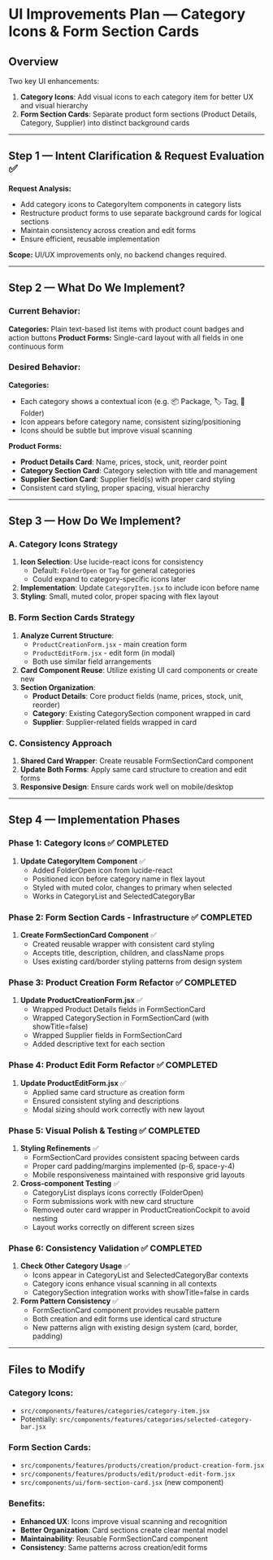 # UI Improvements Plan — Category Icons & Form Section Cards

## Overview
Two key UI enhancements:
1. **Category Icons**: Add visual icons to each category item for better UX and visual hierarchy
2. **Form Section Cards**: Separate product form sections (Product Details, Category, Supplier) into distinct background cards

---

## Step 1 — Intent Clarification & Request Evaluation ✅

**Request Analysis:**
- Add category icons to CategoryItem components in category lists
- Restructure product forms to use separate background cards for logical sections
- Maintain consistency across creation and edit forms
- Ensure efficient, reusable implementation

**Scope:** UI/UX improvements only, no backend changes required.

---

## Step 2 — What Do We Implement?

### Current Behavior:
**Categories:** Plain text-based list items with product count badges and action buttons
**Product Forms:** Single-card layout with all fields in one continuous form

### Desired Behavior:
**Categories:** 
- Each category shows a contextual icon (e.g. 📦 Package, 🏷️ Tag, 📁 Folder)
- Icon appears before category name, consistent sizing/positioning
- Icons should be subtle but improve visual scanning

**Product Forms:**
- **Product Details Card**: Name, prices, stock, unit, reorder point
- **Category Section Card**: Category selection with title and management
- **Supplier Section Card**: Supplier field(s) with proper card styling
- Consistent card styling, proper spacing, visual hierarchy

---

## Step 3 — How Do We Implement?

### A. Category Icons Strategy
1. **Icon Selection**: Use lucide-react icons for consistency
   - Default: `FolderOpen` or `Tag` for general categories
   - Could expand to category-specific icons later
2. **Implementation**: Update `CategoryItem.jsx` to include icon before name
3. **Styling**: Small, muted color, proper spacing with flex layout

### B. Form Section Cards Strategy
1. **Analyze Current Structure**: 
   - `ProductCreationForm.jsx` - main creation form
   - `ProductEditForm.jsx` - edit form (in modal)
   - Both use similar field arrangements
2. **Card Component Reuse**: Utilize existing UI card components or create new
3. **Section Organization**:
   - **Product Details**: Core product fields (name, prices, stock, unit, reorder)
   - **Category**: Existing CategorySection component wrapped in card
   - **Supplier**: Supplier-related fields wrapped in card

### C. Consistency Approach
1. **Shared Card Wrapper**: Create reusable FormSectionCard component
2. **Update Both Forms**: Apply same card structure to creation and edit forms
3. **Responsive Design**: Ensure cards work well on mobile/desktop

---

## Step 4 — Implementation Phases

### Phase 1: Category Icons ✅ COMPLETED
1. **Update CategoryItem Component** ✅
   - Added FolderOpen icon from lucide-react
   - Positioned icon before category name in flex layout
   - Styled with muted color, changes to primary when selected
   - Works in CategoryList and SelectedCategoryBar

### Phase 2: Form Section Cards - Infrastructure ✅ COMPLETED
1. **Create FormSectionCard Component** ✅
   - Created reusable wrapper with consistent card styling
   - Accepts title, description, children, and className props
   - Uses existing card/border styling patterns from design system

### Phase 3: Product Creation Form Refactor ✅ COMPLETED
1. **Update ProductCreationForm.jsx** ✅
   - Wrapped Product Details fields in FormSectionCard
   - Wrapped CategorySection in FormSectionCard (with showTitle=false)
   - Wrapped Supplier fields in FormSectionCard
   - Added descriptive text for each section

### Phase 4: Product Edit Form Refactor ✅ COMPLETED
1. **Update ProductEditForm.jsx** ✅
   - Applied same card structure as creation form
   - Ensured consistent styling and descriptions
   - Modal sizing should work correctly with new layout

### Phase 5: Visual Polish & Testing ✅ COMPLETED
1. **Styling Refinements** ✅
   - FormSectionCard provides consistent spacing between cards
   - Proper card padding/margins implemented (p-6, space-y-4)
   - Mobile responsiveness maintained with responsive grid layouts
2. **Cross-component Testing** ✅
   - CategoryList displays icons correctly (FolderOpen)
   - Form submissions work with new card structure
   - Removed outer card wrapper in ProductCreationCockpit to avoid nesting
   - Layout works correctly on different screen sizes

### Phase 6: Consistency Validation ✅ COMPLETED
1. **Check Other Category Usage** ✅
   - Icons appear in CategoryList and SelectedCategoryBar contexts
   - Category icons enhance visual scanning in all contexts
   - CategorySection integration works with showTitle=false in cards
2. **Form Pattern Consistency** ✅
   - FormSectionCard component provides reusable pattern
   - Both creation and edit forms use identical card structure
   - New patterns align with existing design system (card, border, padding)

---

## Files to Modify

### Category Icons:
- `src/components/features/categories/category-item.jsx`
- Potentially: `src/components/features/categories/selected-category-bar.jsx`

### Form Section Cards:
- `src/components/features/products/creation/product-creation-form.jsx`
- `src/components/features/products/edit/product-edit-form.jsx`
- `src/components/ui/form-section-card.jsx` (new component)

### Benefits:
- **Enhanced UX**: Icons improve visual scanning and recognition
- **Better Organization**: Card sections create clear mental model
- **Maintainability**: Reusable FormSectionCard component
- **Consistency**: Same patterns across creation/edit forms
